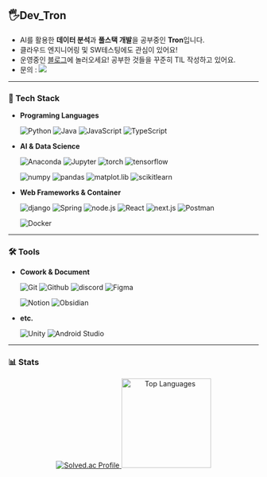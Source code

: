 <!--
![header](https://capsule-render.vercel.app/api?type=venom&height=230&section=header&text=Code-Heewan&animation=fadeIn&fontColor=EEEEEE&stroke=953EA4&strokeWidth=2)
-->

## 🖐️Dev_Tron
- AI를 활용한 **데이터 분석**과 **풀스택 개발**을 공부중인 **Tron**입니다.
- 클라우드 엔지니어링 및 SW테스팅에도 관심이 있어요!
- 운영중인 [블로그](https://do-heewan.tistory.com)에 놀러오세요! 공부한 것들을 꾸준히 TIL 작성하고 있어요.
- 문의 : [<img src="https://img.shields.io/badge/gmail-EA4335?style=flat-square&logo=gmail&logoColor=white"/>](mailto:nhw3152@gmail.com)

---

### 💪 Tech Stack

- **Programing Languages**

    ![Python](https://img.shields.io/badge/Python-3776AB?style=flat-square&logo=Python&logoColor=white)
    ![Java](https://img.shields.io/badge/Java-007396?style=flat-square&logo=jameson&logoColor=white)
    ![JavaScript](https://img.shields.io/badge/JavaScript-F7DF1E?style=flat-square&logo=JavaScript&logoColor=white)
    ![TypeScript](https://img.shields.io/badge/TypeScript-3178C6?style=flat-square&logo=TypeScript&logoColor=white)

- **AI & Data Science**

    ![Anaconda](https://img.shields.io/badge/Anaconda-44A833?style=flat-square&logo=Anaconda&logoColor=white)
    ![Jupyter](https://img.shields.io/badge/Jupyter-F37626?style=flat-square&logo=jupyter&logoColor=white)
    ![torch](https://img.shields.io/badge/torch-EE4C2C?style=flat-square&logo=pytorch&logoColor=white)
    ![tensorflow](https://img.shields.io/badge/TensorFlow-FF6F00?style=flat-square&logo=tensorflow&logoColor=white)

    ![numpy](https://img.shields.io/badge/numpy-013243?style=flat-square&logo=numpy&logoColor=white)
    ![pandas](https://img.shields.io/badge/pandas-150458?style=flat-square&logo=pandas&logoColor=white)
    ![matplot.lib](https://img.shields.io/badge/matplotlib-000000?style=flat-square&logo=roadmapdotsh&logoColor=white)
    ![scikitlearn](https://img.shields.io/badge/scikitlearn-F7931E?style=flat-square&logo=scikitlearn&logoColor=white)

- **Web Frameworks & Container**

    ![django](https://img.shields.io/badge/django-092E20?style=flat-square&logo=django&logoColor=white)
    ![Spring](https://img.shields.io/badge/Spring-6DB33F?style=flat-square&logo=spring&logoColor=white)
    ![node.js](https://img.shields.io/badge/node.js-5FA04E?style=flat-square&logo=node.js&logoColor=white)
    ![React](https://img.shields.io/badge/React-61DAFB?style=flat-square&logo=react&logoColor=white)
    ![next.js](https://img.shields.io/badge/Next.js-000000?style=flat-square&logo=next.js&logoColor=white)
    ![Postman](https://img.shields.io/badge/Postman-FF6C37?style=flat-square&logo=postman&logoColor=white)

    ![Docker](https://img.shields.io/badge/Docker-2496ED?style=flat-square&logo=docker&logoColor=white)


<!--
- **Data Base**

    ![Mysql](https://img.shields.io/badge/Mysql-4479A1?style=flat-square&logo=mysql&logoColor=white)
    ![DynamoDB](https://img.shields.io/badge/DynamoDB-4053D6?style=flat-square&logo=amazondynamodb&logoColor=white)

- **Cloud Engineering**

    ![AWS](https://img.shields.io/badge/AWS-232F3E?style=flat-square&logo=amazonwebservices&logoColor=white)
    ![S3](https://img.shields.io/badge/Amazon%20S3-569A31?style=flat-square&logo=amazons3&logoColor=white)
    ![EC2](https://img.shields.io/badge/Amazon%20EC2-FF9900?style=flat-square&logo=amazonEC2&logoColor=white)
    ![IAM](https://img.shields.io/badge/Amazon%20IAM-DD344C?style=flat-square&logo=amazoniam&logoColor=white)
-->


<!--
<img src="https://img.shields.io/badge/AWS-232F3E?style=flat-square&logo=amazonwebservices&logoColor=white"/>
<img src="https://img.shields.io/badge/Mysql-4479A1?style=flat-square&logo=mysql&logoColor=white"/>
<img src="https://img.shields.io/badge/DynamoDB-4053D6?style=flat-square&logo=amazondynamodb&logoColor=white"/>
-->

---

### 🛠 Tools

- **Cowork & Document**

    ![Git](https://img.shields.io/badge/Git-F05032?style=flat-square&logo=Git&logoColor=white)
    ![Github](https://img.shields.io/badge/Github-181717?style=flat-square&logo=Github&logoColor=white)
    ![discord](https://img.shields.io/badge/discord-5865F2?style=flat-square&logo=discord&logoColor=white)
    ![Figma](https://img.shields.io/badge/Figma-F24E1E?style=flat-square&logo=Figma&logoColor=white)

    ![Notion](https://img.shields.io/badge/Notion-000000?style=flat-square&logo=Notion&logoColor=white)
    ![Obsidian](https://img.shields.io/badge/Obsidian-7C3AED?style=flat-square&logo=Obsidian&logoColor=white)
    

<!--
<img src="https://img.shields.io/badge/Git-F05032?style=flat-square&logo=Git&logoColor=white"/>
<img src="https://img.shields.io/badge/Github-181717?style=flat-square&logo=Github&logoColor=white"/>

<img src="https://img.shields.io/badge/Figma-F24E1E?style=flat-square&logo=Figma&logoColor=white"/>
<img src="https://img.shields.io/badge/Notion-000000?style=flat-square&logo=Notion&logoColor=white"/>
<img src="https://img.shields.io/badge/discord-5865F2?style=flat-square&logo=discord&logoColor=white"/>
-->

- **etc.**

    ![Unity](https://img.shields.io/badge/Unity-181717?style=flat-square&logo=Unity&logoColor=white)
    ![Android Studio](https://img.shields.io/badge/Android%20Studio-3DDC84?style=flat-square&logo=Android%20Studio&logoColor=white)

<!--
<img src="https://img.shields.io/badge/Unity-181717?style=flat-square&logo=Unity&logoColor=white"/>
-->

---
### 📊 Stats

<!-- 깃허브 스탯
![Your GitHub stats](https://github-readme-stats.vercel.app/api?username=do-heewan&show_icons=true&theme=synthwave)
-->

<div align="center">
  <a href="https://solved.ac/profile/tron_god">
    <img src="http://mazassumnida.wtf/api/generate_badge?boj=tron_god" alt="Solved.ac Profile" />
  </a>
  <a href="https://github.com/do-heewan">
    <img src="https://github-readme-stats.vercel.app/api/top-langs/?username=do-heewan&layout=compact&theme=nord&hide_progress=true" alt="Top Languages" height="180px" />
  </a>
</div>



<!--
## 📫 Connect with Me
- [<img src="https://img.shields.io/badge/Github-181717?style=flat-square&logo=Github&logoColor=white"/>](https://github.com/do-heewan)
- [<img src="https://img.shields.io/badge/tistory-000000?style=flat-square&logo=tistory&logoColor=white"/>](https://do-heewan.tistory.com)
- [<img src="https://img.shields.io/badge/gmail-EA4335?style=flat-square&logo=gmail&logoColor=white"/>](mailto:nhw3152@gmail.com)
-->